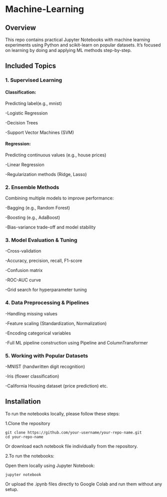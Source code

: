 # Machine-Learning

## Overview
This repo contains practical Jupyter Notebooks with machine learning experiments using Python and scikit-learn on popular datasets. It’s focused on learning by doing and applying ML methods step-by-step.

## Included Topics

### **1. Supervised Learning**

#### **Classification:**

Predicting label(e.g., mnist)

-Logistic Regression

-Decision Trees

-Support Vector Machines (SVM)

#### **Regression:**

Predicting continuous values (e.g., house prices)

-Linear Regression

-Regularization methods (Ridge, Lasso)

### **2. Ensemble Methods**
   
Combining multiple models to improve performance:

-Bagging (e.g., Random Forest)

-Boosting (e.g., AdaBoost)

-Bias-variance trade-off and model stability

### **3. Model Evaluation & Tuning**

-Cross-validation

-Accuracy, precision, recall, F1-score

-Confusion matrix

-ROC-AUC curve

-Grid search for hyperparameter tuning

### **4. Data Preprocessing & Pipelines**

-Handling missing values

-Feature scaling (Standardization, Normalization)

-Encoding categorical variables

-Full ML pipeline construction using Pipeline and ColumnTransformer

### **5. Working with Popular Datasets**

-MNIST (handwritten digit recognition)

-Iris (flower classification)

-California Housing dataset (price prediction) etc.

**Installation**
-
To run the notebooks locally, please follow these steps:

1.Clone the repository

```
git clone https://github.com/your-username/your-repo-name.git
cd your-repo-name
```

Or download each notebook file individually from the repository.

2.To run the notebooks:

Open them locally using Jupyter Notebook:

```
jupyter notebook
```

Or upload the .ipynb files directly to Google Colab and run them without any setup.












